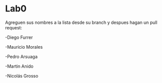 # Lab0
Agreguen sus nombres a la lista desde su branch y despues hagan un pull request:

-Diego Furrer

-Mauricio Morales

-Pedro Arsuaga

-Martin Anido

-Nicolás Grosso